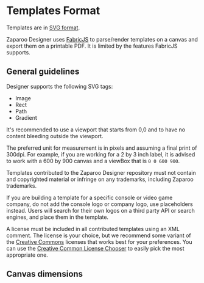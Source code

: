 # Templates Format

Templates are in [SVG format](https://www.w3.org/TR/SVG11/).

Zaparoo Designer uses [FabricJS](https://fabricjs.com/) to parse/render templates on a canvas and export them on a printable PDF. It is limited by the features FabricJS supports.

## General guidelines

Designer supports the following SVG tags:

- Image
- Rect
- Path
- Gradient

It's recommended to use a viewport that starts from 0,0 and to have no content bleeding outside the viewport.

The preferred unit for measurement is in pixels and assuming a final print of 300dpi. For example, if you are working for a 2 by 3 inch label, it is advised to work with a 600 by 900 canvas and a viewBox that is `0 0 600 900`.

Templates contributed to the Zaparoo Designer repository must not contain and copyrighted material or infringe on any trademarks, including Zaparoo trademarks.

If you are building a template for a specific console or video game company, do not add the console logo or company logo, use placeholders instead. Users will search for their own logos on a third party API or search engines, and place them in the template.

A license must be included in all contributed templates using an XML comment. The license is your choice, but we recommend some variant of the [Creative Commons](https://creativecommons.org/) licenses that works best for your preferences. You can use the [Creative Common License Chooser](https://chooser-beta.creativecommons.org/) to easily pick the most appropriate one.

## Canvas dimensions
